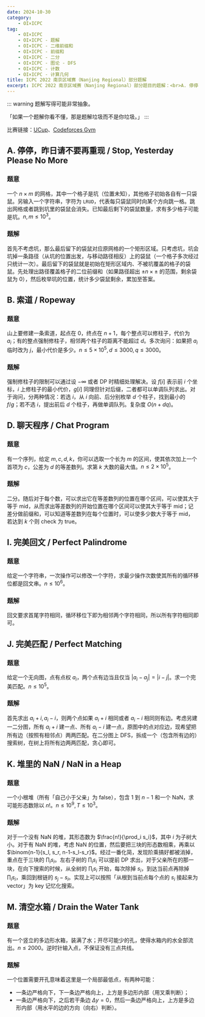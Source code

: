 ```yaml
---
date: 2024-10-30
category:
    - OI×ICPC
tag:
    - OI×ICPC
    - OI×ICPC - 题解
    - OI×ICPC - 二维前缀和
    - OI×ICPC - 前缀和
    - OI×ICPC - 二分
    - OI×ICPC - 图论 - DFS
    - OI×ICPC - 计数
    - OI×ICPC - 计算几何
title: ICPC 2022 南京区域赛（Nanjing Regional）部分题解
excerpt: ICPC 2022 南京区域赛（Nanjing Regional）部分题目的题解：<br>A. 停停，昨日请不要再重现（Stop, Yesterday Please No More）<br>B. 索道（Ropeway）<br>D. 聊天程序（Chat Program）<br>I. 完美回文（Perfect Palindrome）<br>J. 完美匹配（Perfect Matching）<br>K. 堆里的 NaN（NaN in a Heap）<br>M. 清空水箱（Drain the Water Tank）
---
```


::: warning
题解写得可能非常抽象。

「如果一个题解你看不懂，那是题解垃圾而不是你垃圾。」
:::

比赛链接：[UCup](https://contest.ucup.ac/contest/1093)、[Codeforces Gym](https://codeforces.com/gym/104128)

## A. 停停，昨日请不要再重现 / Stop, Yesterday Please No More
### 题意
一个 $n\times m$ 的网格，其中一个格子是坑（位置未知），其他格子初始各自有一只袋鼠。另输入一个字符串，字符为 `LRUD`，代表每只袋鼠同时向某个方向跳一格。跳出网格或者跳到坑里的袋鼠会消失。已知最后剩下的袋鼠数量，求有多少格子可能是坑。$n,m\leq 10^3$。

### 题解
首先不考虑坑，那么最后留下的袋鼠对应原网格的一个矩形区域。只考虑坑，坑会坑掉一条路径（从坑的位置出发，与移动路径相反）上的袋鼠（一个格子多次经过只统计一次）。最后留下的袋鼠就是初始在矩形区域内、不被坑覆盖的格子的袋鼠。先处理出路径覆盖格子的二位前缀和（如果路径超出 $\pm n\times \pm$ 的范围，剩余袋鼠为 $0$），然后枚举坑的位置，统计多少袋鼠剩余，累加至答案。

## B. 索道 / Ropeway
### 题意
山上要修建一条索道，起点在 $0$，终点在 $n+1$，每个整点可以修柱子，代价为 $a_i$；有的整点强制修柱子，相邻两个柱子的距离不能超过 $d$。多次询问：如果把 $a_i$ 临时改为 $j$，最小代价是多少。$n\leq 5\times 10^5,d\leq 3000,q\leq 3000$。

### 题解
强制修柱子的限制可以通过设 $-\infty$ 或者 DP 时精细处理解决。设 $f[i]$ 表示前 $i$ 个坐标，$i$ 上修柱子的最小代价，$g[i]$ 同理但针对后缀，二者都可以单调队列求出。对于询问，分两种情况：若选 $i$，从 $i$ 向前、后分别枚举 $d$ 个柱子，找到最小的 $f/g$；若不选 $i$，提出前后 $d$ 个柱子，再做单调队列。复杂度 $O(n+dq)$。

##  D. 聊天程序 / Chat Program
### 题意
有一个序列，给定 $m,c,d,k$，你可以选取一个长为 $m$ 的区间，使其依次加上一个首项为 $c$，公差为 $d$ 的等差数列。求第 $k$ 大数的最大值。$n\leq 2\times 10^5$。

### 题解
二分。随后对于每个数，可以求出它在等差数列的位置在哪个区间，可以使其大于等于 $\mathrm{mid}$，从而求出等差数列的开始位置在哪个区间可以使其大于等于 $\mathrm{mid}$；记差分做前缀和，可以知道等差数列在每个位置时，可以使多少数大于等于 $\mathrm{mid}$，若达到 $k$ 个则 check 为 true。

## I. 完美回文 / Perfect Palindrome
### 题意
给定一个字符串，一次操作可以修改一个字符，求最少操作次数使其所有的循环移位都是回文串。$n\leq 10^6$。

### 题解
回文要求首尾字符相同，循环移位下即为相邻两个字符相同，所以所有字符相同即可。

## J. 完美匹配 / Perfect Matching
### 题意
给定一个无向图，点有点权 $a_i$，两个点有边当且仅当 $|a_i-a_j| = |i-j|$。求一个完美匹配。$n\leq 10^5$。

### 题解
首先求出 $a_i+i,a_i-i$，则两个点如果 $a_i+i$ 相同或者 $a_i-i$ 相同则有边。考虑另建一二分图，所有 $a_i+i$ 建一点、所有 $a_i-i$ 建一点，原图中的点对应边，现希望把所有边（按照有相邻点）两两匹配。在二分图上 DFS，拆成一个（包含所有边的）搜索树，在树上将所有边两两匹配，贪心即可。

## K. 堆里的 NaN / NaN in a Heap
### 题意
一个小根堆（所有「自己小于父亲」为 false），包含 $1$ 到 $n-1$ 和一个 NaN，求可能形态数除以 $n!$。$n\leq 10^9,T\leq 10^3$。

### 题解
对于一个没有 NaN 的堆，其形态数为 $\frac{n!}{\prod_i s_i}$，其中 $i$ 为子树大小。对于有 NaN 的堆，考虑 NaN 的位置，然后要把三块的形态数相乘，再乘以 $\binom{n-1}{s_l, s_r, n-1-s_l-s_r}$。经过一番化简，发现阶乘搞好都被消掉，重点在于三块的 $\prod_i s_i$。左右子树的 $\prod_i s_i$ 可以提前 DP 求出，对于父亲所在的那一块，在向下搜索的时候，从全树的 $\prod_i s_i$ 开始，每次除掉 $s_i$，到达当前点再除掉 $\prod_i s_i$，乘回到根链的 $s_j-s_i$。实现上可以按照「从根到当前点每个点的 $s_i$ 接起来为 vector」为 key 记忆化搜索。

##  M. 清空水箱 / Drain the Water Tank
### 题意
有一个竖立的多边形水箱，装满了水；开尽可能少的孔，使得水箱内的水全部流出。$n\leq 2000$。逆时针输入点，不保证没有三点共线。

### 题解
一个位置需要开孔意味着这里是一个局部最低点，有两种可能：
- 一条边严格向下，下一条边严格向上，上方是多边形内部（用叉乘判断）；
- 一条边严格向下，之后若干条边 $\Delta y=0$，然后一条边严格向上，上方是多边形内部（用水平的边的方向（向右）判断）。
